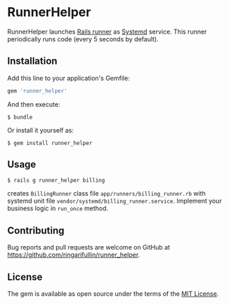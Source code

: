 # RunnerHelper

RunnerHelper launches [Rails runner](http://guides.rubyonrails.org/command_line.html#rails-runner) as [Systemd](https://www.freedesktop.org/wiki/Software/systemd/) service. This runner periodically runs code (every 5 seconds by default).

## Installation

Add this line to your application's Gemfile:

```ruby
gem 'runner_helper'
```

And then execute:

    $ bundle

Or install it yourself as:

    $ gem install runner_helper

## Usage

    $ rails g runner_helper billing

creates `BillingRunner` class file `app/runners/billing_runner.rb` with systemd unit file `vendor/systemd/billing_runner.service`. Implement your business logic in `run_once` method.

## Contributing

Bug reports and pull requests are welcome on GitHub at https://github.com/ringarifullin/runner_helper.


## License

The gem is available as open source under the terms of the [MIT License](http://opensource.org/licenses/MIT).
